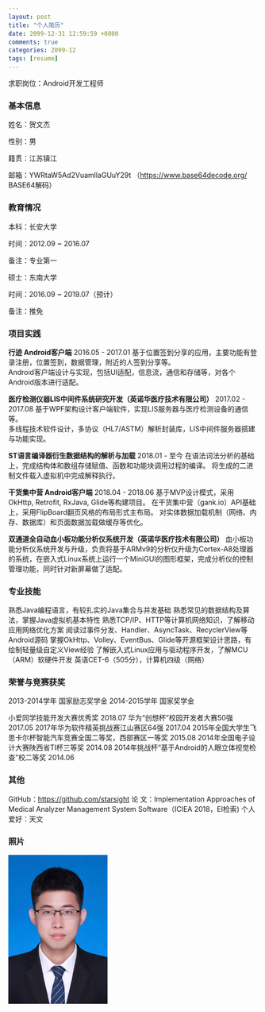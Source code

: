 ```yaml
---
layout: post
title: "个人简历"
date: 2099-12-31 12:59:59 +0800
comments: true
categories: 2099-12
tags: [resume]
---
```


求职岗位：Android开发工程师

### 基本信息

姓名：贺文杰

性别：男

籍贯：江苏镇江<!--more-->

邮箱：YWRtaW5Ad2VuamllaGUuY29t  （https://www.base64decode.org/ BASE64解码）

### 教育情况

本科：长安大学

时间：2012.09 ~ 2016.07

备注：专业第一

硕士：东南大学

时间：2016.09 ~ 2019.07（预计）

备注：推免

### 项目实践

**行迹 Android客户端**     2016.05 - 2017.01
基于位置签到分享的应用，主要功能有登录注册，位置签到，数据管理，附近的人签到分享等。   
Android客户端设计与实现，包括UI适配，信息流，通信和存储等，对各个Android版本进行适配。

**医疗检测仪器LIS中间件系统研究开发（英诺华医疗技术有限公司）**   2017.02 - 2017.08
基于WPF架构设计客户端软件，实现LIS服务器与医疗检测设备的通信等。               
多线程技术软件设计，多协议（HL7/ASTM）解析封装库，LIS中间件服务器搭建与功能实现。

**ST语言编译器衍生数据结构的解析与加载**    2018.01 - 至今
在语法词法分析的基础上，完成结构体和数组存储赋值、函数和功能块调用过程的编译。 
将生成的二进制文件载入虚拟机中完成解释执行。

**干货集中营 Android客户端**    2018.04 - 2018.06
基于MVP设计模式，采用OkHttp, Retrofit, RxJava, Glide等构建项目。
在干货集中营（gank.io）API基础上，采用FlipBoard翻页风格的布局形式主布局。
对实体数据加载机制（网络、内存、数据库）和页面数据加载做缓存等优化。

**双通道全自动血小板功能分析仪系统开发（英诺华医疗技术有限公司）**
血小板功能分析仪系统开发与升级，负责将基于ARMv9的分析仪升级为Cortex-A8处理器的系统，在嵌入式Linux系统上运行一个MiniGUI的图形框架，完成分析仪的控制管理功能，同时针对新屏幕做了适配。

### 专业技能
熟悉Java编程语言，有较扎实的Java集合与并发基础
熟悉常见的数据结构及算法，掌握Java虚拟机基本特性
熟悉TCP/IP、HTTP等计算机网络知识，了解移动应用网络优化方案
阅读过事件分发、Handler、AsyncTask、RecyclerView等Android源码
掌握OkHttp、Volley、EventBus、Glide等开源框架设计思路，有绘制轻量级自定义View经验
了解嵌入式Linux应用与驱动程序开发，了解MCU（ARM）软硬件开发
英语CET-6（505分），计算机四级（网络）

### 荣誉与竞赛获奖
2013-2014学年 国家励志奖学金
2014-2015学年 国家奖学金

小爱同学技能开发大赛优秀奖     	    2018.07
华为“创想杯”校园开发者大赛50强		   2017.05
2017年华为软件精英挑战赛江山赛区64强    	 2017.04
2015年全国大学生飞思卡尔杯智能汽车竞赛全国二等奖，西部赛区一等奖    	2015.08
2014年全国电子设计大赛陕西省TI杯三等奖    	2014.08
2014年挑战杯“基于Android的人眼立体视觉检查”校二等奖 		2014.06

### 其他

GitHub：https://github.com/starsight
论 文：Implementation Approaches of Medical Analyzer Management System Software（ICIEA 2018，EI检索)
个人爱好：天文

### 照片

![](/images/resume.jpg)